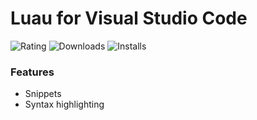 # Luau for Visual Studio Code

![Rating](https://vsmarketplacebadge.apphb.com/rating-short/UnderMyWheel.roblox-lua.svg) ![Downloads](https://vsmarketplacebadge.apphb.com/downloads-short/UnderMyWheel.roblox-lua.svg) ![Installs](https://vsmarketplacebadge.apphb.com/installs-short/UnderMyWheel.roblox-lua.svg)

### Features
- Snippets
- Syntax highlighting
